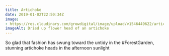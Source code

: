 ```yaml
---
title: Artichoke
date: 2019-01-02T22:50:34Z
image: 
- https://res.cloudinary.com/growdigital/image/upload/v1546449622/artichoke-64EE3088.jpg
imageAlt: Dried up flower head of an artichoke 
---
```


So glad that fashion has swung toward the untidy in the #ForestGarden, stunning artichoke heads in the afternoon sunlight
